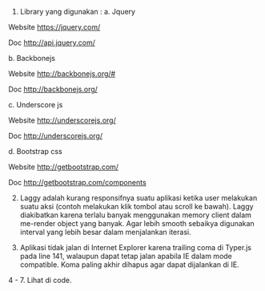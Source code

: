 1.	 Library yang digunakan :
a.	Jquery

Website 	https://jquery.com/

Doc			http://api.jquery.com/

b.	Backbonejs

Website		http://backbonejs.org/#

Doc			http://backbonejs.org/

c.	Underscore js

Website		http://underscorejs.org/

Doc			http://underscorejs.org/

d.	Bootstrap css

Website		http://getbootstrap.com/

Doc			http://getbootstrap.com/components

2.	Laggy adalah kurang responsifnya suatu aplikasi ketika user melakukan suatu aksi (contoh melakukan klik tombol atau scroll ke bawah).  Laggy diakibatkan karena terlalu banyak menggunakan memory client dalam me-render object yang banyak. Agar lebih smooth sebaikya digunakan interval yang lebih besar dalam menjalankan iterasi.

3.	Aplikasi tidak jalan di Internet Explorer karena trailing coma di Typer.js pada line 141, walaupun dapat tetap jalan apabila IE dalam mode compatible.  Koma paling akhir dihapus agar dapat dijalankan di IE.

4 - 7.  Lihat di code.
